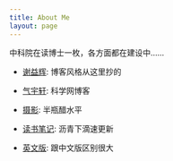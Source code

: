```yaml
---
title: About Me
layout: page
---
```


中科院在读博士一枚，各方面都在建设中……

- [谢益辉](http://yihui.name): 博客风格从这里抄的

- [气宇轩](http://blog.sciencenet.cn/u/yufree): 科学网博客

- [摄影](http://yufree.diandian.com/): 半瓶醋水平

- [读书笔记](https://yufreecas.blogspot.com/): 沥青下滴速更新

- [英文版](http://yufree.github.io/blog/): 跟中文版区别很大
